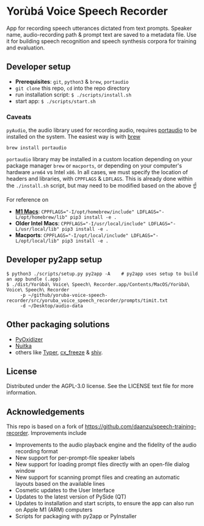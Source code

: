 # Yorùbá Voice Speech Recorder

App for recording speech utterances dictated from text prompts. Speaker name, audio-recording path & prompt text are saved to a metadata file. Use it for building speech recognition and speech synthesis corpora for training and evaluation.


##  Developer setup
 *  **Prerequisites**: `git`, `python3` & `brew`, `portaudio`
 * `git clone` this repo, `cd` into the repo directory
 * run installation script: `$ ./scripts/install.sh`
 * start app: `$ ./scripts/start.sh`

### Caveats
`pyAudio`, the audio library used for recording audio, requires [portaudio](http://www.portaudio.com/) to be installed on the system.
The easiest way is with [brew](https://brew.sh/)
```
brew install portaudio
```
`portaudio` library may be installed in a custom location depending on your package manager `brew` or `macports`, or depending on your computer's hardware
`arm64` vs Intel `x86`. In all cases, we must specify the location of headers and libraries, with `CPPFLAGS` & `LDFLAGS`. 
This is already done within the `./install.sh` script, but may need to be modified based on the above :point_up:

For reference on
 - **[M1 Macs](https://en.wikipedia.org/wiki/Apple_M1)**: `CPPFLAGS="-I/opt/homebrew/include" LDFLAGS="-L/opt/homebrew/lib" pip3 install -e .`
 - **Older Intel Macs**: `CPPFLAGS="-I/usr/local/include" LDFLAGS="-L/usr/local/lib" pip3 install -e .`
 - **Macports**: `CPPFLAGS="-I/opt/local/include" LDFLAGS="-L/opt/local/lib" pip3 install -e .`


## Developer py2app setup
```
$ python3 ./scripts/setup.py py2app -A    # py2app uses setup to build an app bundle (.app)
$ ./dist/Yorùbá\ Voice\ Speech\ Recorder.app/Contents/MacOS/Yorùbá\ Voice\ Speech\ Recorder  
     -p ~/github/yoruba-voice-speech-recorder/src/yoruba_voice_speech_recorder/prompts/timit.txt 
     -d ~/Desktop/audio-data
```

## Other packaging solutions
 * [PyOxidizer](https://pyoxidizer.readthedocs.io/en/stable/index.html)
 * [Nuitka](https://doc.qt.io/qtforpython/deployment-nuitka.html)
 * others like [Typer](https://typer.tiangolo.com), [cx_freeze](https://cx-freeze.readthedocs.io/en/latest/) & [shiv](https://shiv.readthedocs.io/en/latest). 

## License
Distributed under the AGPL-3.0 license. See the LICENSE text file for more information.

## Acknowledgements
This repo is based on a fork of https://github.com/daanzu/speech-training-recorder. Improvements include
* Improvements to the audio playback engine and the fidelity of the audio recording format
* New support for per-prompt-file speaker labels
* New support for loading prompt files directly with an open-file dialog window
* New support for scanning prompt files and creating an automatic layouts based on the available lines
* Cosmetic updates to the User Interface
* Updates to the latest version of PySide (QT)
* Updates to installation and start scripts, to ensure the app can also run on Apple M1 (ARM) computers
* Scripts for packaging with py2app or PyInstaller
